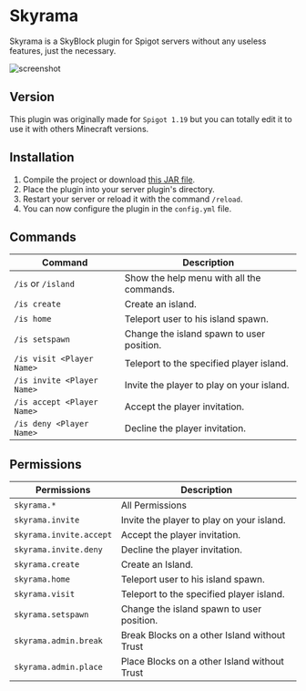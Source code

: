 
# Skyrama
Skyrama is a SkyBlock plugin for Spigot servers without any useless features, just the necessary.

![screenshot](https://zupimages.net/up/21/27/c38w.png)

## Version

This plugin was originally made for `Spigot 1.19` but you can totally edit it to use it with others Minecraft versions.

## Installation

1. Compile the project or download [this JAR file](https://github.com/DevSnx/Skyrama/releases/download/v0.3-ALPHA/skyrama-0.3-ALPHA.jar).
2. Place the plugin into your server plugin's directory.
3. Restart your server or reload it with the command `/reload`.
4. You can now configure the plugin in the `config.yml` file.

## Commands

| Command       | Description  |
| ------------- |-------------|
| `/is` or `/island`       | Show the help menu with all the commands. |
| `/is create`      | Create an island.      |
| `/is home` | Teleport user to his island spawn.      |
| `/is setspawn` | Change the island spawn to user position. |
| `/is visit <Player Name>` | Teleport to the specified player island. |
| `/is invite <Player Name>` | Invite the player to play on your island. |
| `/is accept <Player Name>` | Accept the player invitation. |
| `/is deny <Player Name>` | Decline the player invitation. |

## Permissions

| Permissions       | Description  |
| ------------- |-------------|
| `skyrama.*` | All Permissions |
| `skyrama.invite` | Invite the player to play on your island. |
| `skyrama.invite.accept` | Accept the player invitation. |
| `skyrama.invite.deny` | Decline the player invitation. |
| `skyrama.create` | Create an Island. |
| `skyrama.home` | Teleport user to his island spawn. |
| `skyrama.visit` | Teleport to the specified player island. |
| `skyrama.setspawn` | Change the island spawn to user position. |
| `skyrama.admin.break` | Break Blocks on a other Island without Trust |
| `skyrama.admin.place` | Place Blocks on a other Island without Trust |

